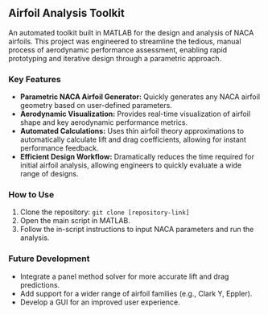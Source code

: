 ## Airfoil Analysis Toolkit

An automated toolkit built in MATLAB for the design and analysis of NACA airfoils. This project was engineered to streamline the tedious, manual process of aerodynamic performance assessment, enabling rapid prototyping and iterative design through a parametric approach.

### Key Features
* **Parametric NACA Airfoil Generator:** Quickly generates any NACA airfoil geometry based on user-defined parameters.
* **Aerodynamic Visualization:** Provides real-time visualization of airfoil shape and key aerodynamic performance metrics.
* **Automated Calculations:** Uses thin airfoil theory approximations to automatically calculate lift and drag coefficients, allowing for instant performance feedback.
* **Efficient Design Workflow:** Dramatically reduces the time required for initial airfoil analysis, allowing engineers to quickly evaluate a wide range of designs.

### How to Use
1.  Clone the repository: `git clone [repository-link]`
2.  Open the main script in MATLAB.
3.  Follow the in-script instructions to input NACA parameters and run the analysis.

### Future Development
* Integrate a panel method solver for more accurate lift and drag predictions.
* Add support for a wider range of airfoil families (e.g., Clark Y, Eppler).
* Develop a GUI for an improved user experience.
